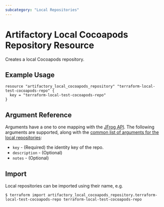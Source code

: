 ```yaml
---
subcategory: "Local Repositories"
---
```

# Artifactory Local Cocoapods Repository Resource

Creates a local Cocoapods repository.

## Example Usage

```hcl
resource "artifactory_local_cocoapods_repository" "terraform-local-test-cocoapods-repo" {
  key = "terraform-local-test-cocoapods-repo"
}
```

## Argument Reference

Arguments have a one to one mapping with the [JFrog API](https://www.jfrog.com/confluence/display/RTF/Repository+Configuration+JSON).
The following arguments are supported, along with the [common list of arguments for the local repositories](local.md):

* `key` - (Required) the identity key of the repo.
* `description` - (Optional)
* `notes` - (Optional)



## Import

Local repositories can be imported using their name, e.g.
```
$ terraform import artifactory_local_cocoapods_repository.terraform-local-test-cocoapods-repo terraform-local-test-cocoapods-repo
```
